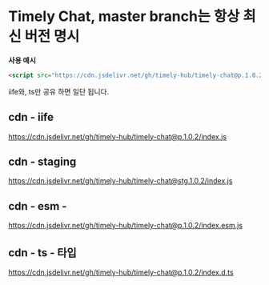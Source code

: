 # Timely Chat, master branch는 항상 최신 버전 명시

__사용 예시__

```html
<script src="https://cdn.jsdelivr.net/gh/timely-hub/timely-chat@p.1.0.2/index.js"></script>
```


iife와, ts만 공유 하면 일단 됩니다.

## cdn - iife
https://cdn.jsdelivr.net/gh/timely-hub/timely-chat@p.1.0.2/index.js

## cdn - staging

https://cdn.jsdelivr.net/gh/timely-hub/timely-chat@stg.1.0.2/index.js

## cdn - esm - 
https://cdn.jsdelivr.net/gh/timely-hub/timely-chat@p.1.0.2/index.esm.js

## cdn - ts - 타입
https://cdn.jsdelivr.net/gh/timely-hub/timely-chat@p.1.0.2/index.d.ts
